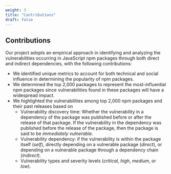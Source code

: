 ```yaml
---
weight: 3
title: "Contributions"
draft: false
---
```


## Contributions

Our project adopts an empirical approach in identifying and analyzing the vulnerabilities occurring in JavaScript npm packages through both direct and indirect dependencies, with the following contributions:

- We identified unique metrics to account for both technical and social influence in determining the popularity of npm packages.
- We determined the top 2,000 packages to represent the most-influential npm packages since vulnerabilities found in these packages will have a widespread impact.
- We highlighted the vulnerabilities among top 2,000 npm packages and their past releases based on
    - Vulnerability discovery time: Whether the vulnerability in a dependency of the package was published before or after the release of that package. If the vulnerability in the dependency was published before the release of the package, then the package is said to be *immediately vulnerable*.
    - Vulnerability dependency: if the vulnerability is within the package itself (*self*), directly depending on a vulnerable package (*direct*), or depending on a vulnerable package through a dependency chain (*indirect*).
    - Vulnerability types and severity levels (*critical*, *high*, *medium*, or *low*).
